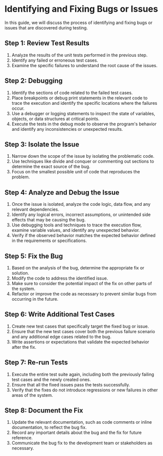 

# Identifying and Fixing Bugs or Issues

In this guide, we will discuss the process of identifying and fixing bugs or issues that are discovered during testing.

## Step 1: Review Test Results

1. Analyze the results of the unit tests performed in the previous step.
2. Identify any failed or erroneous test cases.
3. Examine the specific failures to understand the root cause of the issues.

## Step 2: Debugging

1. Identify the sections of code related to the failed test cases.
2. Place breakpoints or debug print statements in the relevant code to trace the execution and identify the specific locations where the failures occur.
3. Use a debugger or logging statements to inspect the state of variables, objects, or data structures at critical points.
4. Execute the tests in the debug mode to observe the program's behavior and identify any inconsistencies or unexpected results.

## Step 3: Isolate the Issue

1. Narrow down the scope of the issue by isolating the problematic code.
2. Use techniques like divide and conquer or commenting out sections to determine the exact source of the bug.
3. Focus on the smallest possible unit of code that reproduces the problem.

## Step 4: Analyze and Debug the Issue

1. Once the issue is isolated, analyze the code logic, data flow, and any relevant dependencies.
2. Identify any logical errors, incorrect assumptions, or unintended side effects that may be causing the bug.
3. Use debugging tools and techniques to trace the execution flow, examine variable values, and identify any unexpected behavior.
4. Verify if the observed behavior matches the expected behavior defined in the requirements or specifications.

## Step 5: Fix the Bug

1. Based on the analysis of the bug, determine the appropriate fix or solution.
2. Modify the code to address the identified issue.
3. Make sure to consider the potential impact of the fix on other parts of the system.
4. Refactor or improve the code as necessary to prevent similar bugs from occurring in the future.

## Step 6: Write Additional Test Cases

1. Create new test cases that specifically target the fixed bug or issue.
2. Ensure that the new test cases cover both the previous failure scenario and any additional edge cases related to the bug.
3. Write assertions or expectations that validate the expected behavior after the fix.

## Step 7: Re-run Tests

1. Execute the entire test suite again, including both the previously failing test cases and the newly created ones.
2. Ensure that all the fixed issues pass the tests successfully.
3. Verify that the fixes do not introduce regressions or new failures in other areas of the system.

## Step 8: Document the Fix

1. Update the relevant documentation, such as code comments or inline documentation, to reflect the bug fix.
2. Record any important details about the bug and the fix for future reference.
3. Communicate the bug fix to the development team or stakeholders as necessary.

